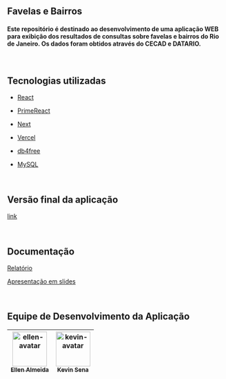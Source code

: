 ## Favelas e Bairros

<h4>Este repositório é destinado ao desenvolvimento de uma aplicação WEB para exibição dos resultados de consultas sobre favelas e bairros do Rio de Janeiro. Os dados foram obtidos através do CECAD e DATARIO. </h4>

<br/>

## Tecnologias utilizadas


- <a href="https://pt-br.reactjs.org/docs/getting-started.html" > React </a>



- <a  href="https://www.primefaces.org/primereact/"> PrimeReact </a>



- <a href="https://nextjs.org/"> Next </a> 

- <a href="https://vercel.com/"> Vercel </a>

- <a href="https://www.db4free.net/index.php?language=pt"> db4free </a>
- <a href="https://www.mysql.com/"> MySQL </a>

<br/>

## Versão final da aplicação

<a href="https://bd-web.vercel.app/" >link</a>

<br/>

## Documentação

<a href="https://github.com/EllenSouza/BD-WEB/blob/ConsultaFavela/public/Relat%C3%B3rio%20Final%20BD.pdf"> Relatório</a>

 
<a href="https://www.canva.com/design/DAFVTEHu8KA/THqMc4_ai4CI8av1KGW1mQ/view?utm_content=DAFVTEHu8KA&utm_campaign=designshare&utm_medium=link2&utm_source=sharebutton#12"> Apresentação em slides </a>

<br/>

## Equipe de Desenvolvimento da Aplicação

| <a href="https://github.com/EllenSouza"><img src="https://github.com/EllenSouza.png" height="80px" width="80px" alt="ellen-avatar" /><br><sub>Ellen Almeida</b></sub></a><br/> | <a href="https://github.com/keviinsna"><img src="https://github.com/keviinsna.png" height="80px" width="80px" alt="kevin-avatar" /><br><sub>Kevin Sena</b></sub></a><br/>| 
|:---: | :---: | 